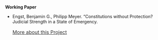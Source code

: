 
<b>Working Paper</b>

- Engst, Benjamin G., Philipp Meyer. “Constitutions without Protection? Judicial Strength in a State of Emergency.
  <p style="line-height: 1.5;" align="left"><span style="font-size: medium;"><a style="line-height: 1.5;" href="https://phimeyer.github.io/publication/2016-EngstMeyerr"><span style="color: #333333;"><span style="font-size: medium;">More about this Project</span></span></a>
